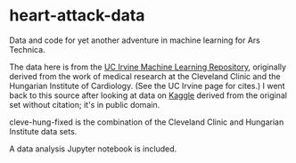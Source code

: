 # heart-attack-data
Data and code for yet another adventure in machine learning for Ars Technica. 

The data here is from the <a href="https://archive-beta.ics.uci.edu/ml/datasets/heart+disease">UC Irvine Machine Learning Repository</a>, originally derived from the work of medical research at the Cleveland Clinic and the Hungarian Institute of Cardiology. (See the UC Irvine page for cites.) I went back to this source after looking at data on <a href="https://www.kaggle.com/datasets/rashikrahmanpritom/heart-attack-analysis-prediction-dataset?resource=download">Kaggle</a> derived from the original set without citation; it's in public domain.

cleve-hung-fixed is the combination of the Cleveland Clinic and Hungarian Institute data sets. 

A data analysis Jupyter notebook is included.
